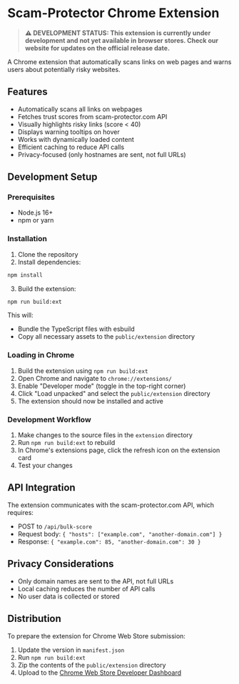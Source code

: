 # Scam-Protector Chrome Extension

> **⚠️ DEVELOPMENT STATUS: This extension is currently under development and not yet available in browser stores. Check our website for updates on the official release date.**

A Chrome extension that automatically scans links on web pages and warns users about potentially risky websites.

## Features

- Automatically scans all links on webpages
- Fetches trust scores from scam-protector.com API
- Visually highlights risky links (score < 40)
- Displays warning tooltips on hover
- Works with dynamically loaded content
- Efficient caching to reduce API calls
- Privacy-focused (only hostnames are sent, not full URLs)

## Development Setup

### Prerequisites

- Node.js 16+
- npm or yarn

### Installation

1. Clone the repository
2. Install dependencies:

```bash
npm install
```

3. Build the extension:

```bash
npm run build:ext
```

This will:

- Bundle the TypeScript files with esbuild
- Copy all necessary assets to the `public/extension` directory

### Loading in Chrome

1. Build the extension using `npm run build:ext`
2. Open Chrome and navigate to `chrome://extensions/`
3. Enable "Developer mode" (toggle in the top-right corner)
4. Click "Load unpacked" and select the `public/extension` directory
5. The extension should now be installed and active

### Development Workflow

1. Make changes to the source files in the `extension` directory
2. Run `npm run build:ext` to rebuild
3. In Chrome's extensions page, click the refresh icon on the extension card
4. Test your changes

## API Integration

The extension communicates with the scam-protector.com API, which requires:

- POST to `/api/bulk-score`
- Request body: `{ "hosts": ["example.com", "another-domain.com"] }`
- Response: `{ "example.com": 85, "another-domain.com": 30 }`

## Privacy Considerations

- Only domain names are sent to the API, not full URLs
- Local caching reduces the number of API calls
- No user data is collected or stored

## Distribution

To prepare the extension for Chrome Web Store submission:

1. Update the version in `manifest.json`
2. Run `npm run build:ext`
3. Zip the contents of the `public/extension` directory
4. Upload to the [Chrome Web Store Developer Dashboard](https://chrome.google.com/webstore/devconsole/)
